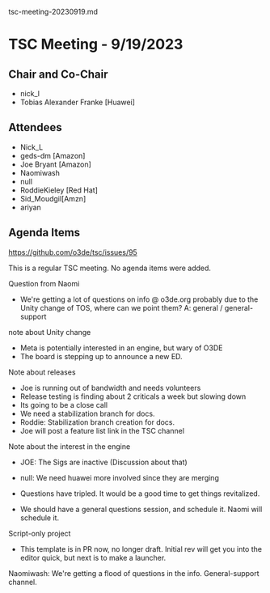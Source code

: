 tsc-meeting-20230919.md

# TSC Meeting - 9/19/2023 

## Chair and Co-Chair
* nick_l
* Tobias Alexander Franke [Huawei]

## Attendees
* Nick_L 
* geds-dm [Amazon]
* Joe Bryant [Amazon]
* Naomiwash
* null
* RoddieKieley [Red Hat]
* Sid_Moudgil[Amzn]
* ariyan

## Agenda Items
https://github.com/o3de/tsc/issues/95

This is a regular TSC meeting.  No agenda items were added.

Question from Naomi
* We're getting a lot of questions on info @ o3de.org probably due to the Unity change of TOS, where can we point them?
A: general / general-support

note about Unity change
* Meta is potentially interested in an engine, but wary of O3DE
* The board is stepping up to announce a new ED.

Note about releases
* Joe is running out of bandwidth and needs volunteers
* Release testing is finding about 2 criticals a week but slowing down
* Its going to be a close call
* We need a stabilization branch for docs.
* Roddie:  Stabilization branch creation for docs.
* Joe will post a feature list link in the TSC channel

Note about the interest in the engine
* JOE: The Sigs are inactive (Discussion about that)
* null:  We need huawei more involved since they are merging

* Questions have tripled.  It would be a good time to get things revitalized.
* We should have a general questions session, and schedule it.  Naomi will schedule it.

Script-only project
* This template is in PR now, no longer draft.  Initial rev will get you into the editor quick, but next is to make a launcher.

Naomiwash:  We're getting a flood of questions in the info.    General-support channel.

